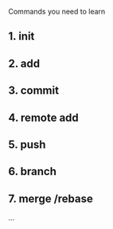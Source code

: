 Commands you need to learn
## 1. init
## 2. add
## 3. commit
## 4. remote add
## 5. push
## 6. branch
## 7. merge /rebase
...

